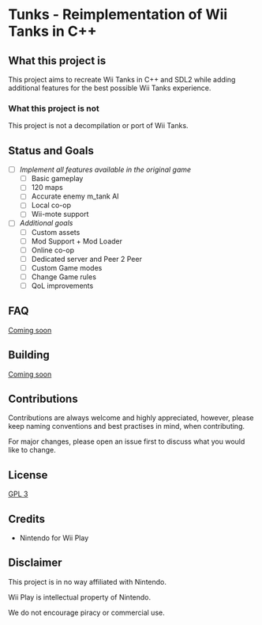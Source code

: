 # Tunks - Reimplementation of Wii Tanks in C++

## What this project is
This project aims to recreate Wii Tanks in C++  and SDL2 while adding additional features for the best possible Wii Tanks experience.

### What this project is not 
This project is not a decompilation or port of Wii Tanks.

## Status and Goals

- [ ] _Implement all features available in the original game_
    - [ ]  Basic gameplay
    - [ ]  120 maps
    - [ ]  Accurate  enemy m_tank AI
    - [ ]  Local co-op
    - [ ]  Wii-mote support
- [ ] _Additional goals_
    - [ ] Custom assets
    - [ ] Mod Support + Mod Loader
    - [ ] Online co-op
    - [ ] Dedicated server and Peer 2 Peer
    - [ ] Custom Game modes
    - [ ] Change Game rules
    - [ ] QoL improvements

## FAQ
[Coming soon](docs/faq.md)

## Building
[Coming soon](docs/build.md)

## Contributions

Contributions are always welcome and highly appreciated, however, please keep naming conventions and best practises in mind, when contributing.

For major changes, please open an issue first to discuss what you would like to change.

## License

[GPL 3](https://choosealicense.com/licenses/gpl-3.0/)

## Credits
* Nintendo for Wii Play


## Disclaimer
This project is in no way affiliated with Nintendo.

Wii Play is intellectual property of Nintendo.

 We do not encourage piracy or commercial use.
